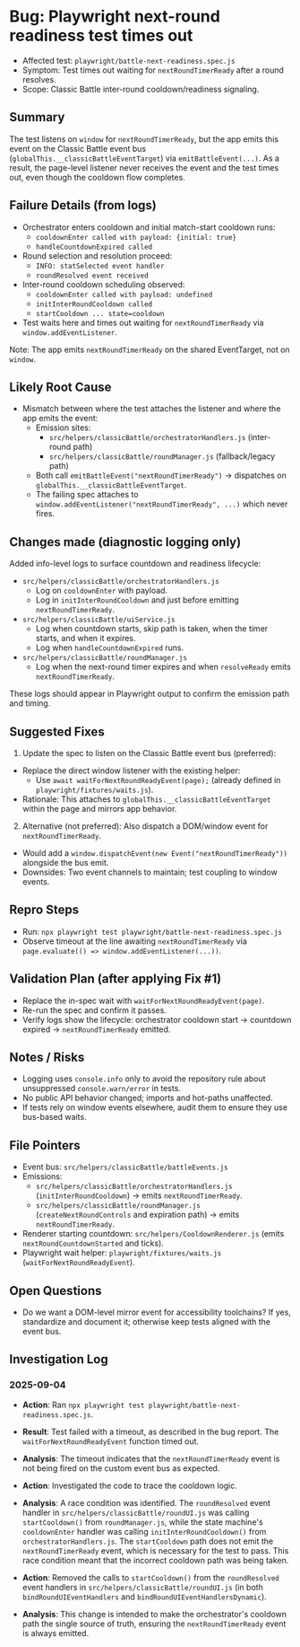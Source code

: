 # Bug: Playwright next-round readiness test times out

- Affected test: `playwright/battle-next-readiness.spec.js`
- Symptom: Test times out waiting for `nextRoundTimerReady` after a round resolves.
- Scope: Classic Battle inter-round cooldown/readiness signaling.

## Summary

The test listens on `window` for `nextRoundTimerReady`, but the app emits this event on the Classic Battle event bus (`globalThis.__classicBattleEventTarget`) via `emitBattleEvent(...)`. As a result, the page-level listener never receives the event and the test times out, even though the cooldown flow completes.

## Failure Details (from logs)

- Orchestrator enters cooldown and initial match-start cooldown runs:
  - `cooldownEnter called with payload: {initial: true}`
  - `handleCountdownExpired called`
- Round selection and resolution proceed:
  - `INFO: statSelected event handler`
  - `roundResolved event received`
- Inter-round cooldown scheduling observed:
  - `cooldownEnter called with payload: undefined`
  - `initInterRoundCooldown called`
  - `startCooldown ... state=cooldown`
- Test waits here and times out waiting for `nextRoundTimerReady` via `window.addEventListener`.

Note: The app emits `nextRoundTimerReady` on the shared EventTarget, not on `window`.

## Likely Root Cause

- Mismatch between where the test attaches the listener and where the app emits the event:
  - Emission sites:
    - `src/helpers/classicBattle/orchestratorHandlers.js` (inter-round path)
    - `src/helpers/classicBattle/roundManager.js` (fallback/legacy path)
  - Both call `emitBattleEvent("nextRoundTimerReady")` → dispatches on `globalThis.__classicBattleEventTarget`.
  - The failing spec attaches to `window.addEventListener("nextRoundTimerReady", ...)` which never fires.

## Changes made (diagnostic logging only)

Added info-level logs to surface countdown and readiness lifecycle:

- `src/helpers/classicBattle/orchestratorHandlers.js`
  - Log on `cooldownEnter` with payload.
  - Log in `initInterRoundCooldown` and just before emitting `nextRoundTimerReady`.
- `src/helpers/classicBattle/uiService.js`
  - Log when countdown starts, skip path is taken, when the timer starts, and when it expires.
  - Log when `handleCountdownExpired` runs.
- `src/helpers/classicBattle/roundManager.js`
  - Log when the next-round timer expires and when `resolveReady` emits `nextRoundTimerReady`.

These logs should appear in Playwright output to confirm the emission path and timing.

## Suggested Fixes

1. Update the spec to listen on the Classic Battle event bus (preferred):

- Replace the direct window listener with the existing helper:
  - Use `await waitForNextRoundReadyEvent(page);` (already defined in `playwright/fixtures/waits.js`).
- Rationale: This attaches to `globalThis.__classicBattleEventTarget` within the page and mirrors app behavior.

2. Alternative (not preferred): Also dispatch a DOM/window event for `nextRoundTimerReady`.

- Would add a `window.dispatchEvent(new Event("nextRoundTimerReady"))` alongside the bus emit.
- Downsides: Two event channels to maintain; test coupling to window events.

## Repro Steps

- Run: `npx playwright test playwright/battle-next-readiness.spec.js`
- Observe timeout at the line awaiting `nextRoundTimerReady` via `page.evaluate(() => window.addEventListener(...))`.

## Validation Plan (after applying Fix #1)

- Replace the in-spec wait with `waitForNextRoundReadyEvent(page)`.
- Re-run the spec and confirm it passes.
- Verify logs show the lifecycle: orchestrator cooldown start → countdown expired → `nextRoundTimerReady` emitted.

## Notes / Risks

- Logging uses `console.info` only to avoid the repository rule about unsuppressed `console.warn/error` in tests.
- No public API behavior changed; imports and hot-paths unaffected.
- If tests rely on window events elsewhere, audit them to ensure they use bus-based waits.

## File Pointers

- Event bus: `src/helpers/classicBattle/battleEvents.js`
- Emissions:
  - `src/helpers/classicBattle/orchestratorHandlers.js` (`initInterRoundCooldown`) → emits `nextRoundTimerReady`.
  - `src/helpers/classicBattle/roundManager.js` (`createNextRoundControls` and expiration path) → emits `nextRoundTimerReady`.
- Renderer starting countdown: `src/helpers/CooldownRenderer.js` (emits `nextRoundCountdownStarted` and ticks).
- Playwright wait helper: `playwright/fixtures/waits.js` (`waitForNextRoundReadyEvent`).

## Open Questions

- Do we want a DOM-level mirror event for accessibility toolchains? If yes, standardize and document it; otherwise keep tests aligned with the event bus.

## Investigation Log

### 2025-09-04

- **Action**: Ran `npx playwright test playwright/battle-next-readiness.spec.js`.
- **Result**: Test failed with a timeout, as described in the bug report. The `waitForNextRoundReadyEvent` function timed out.
- **Analysis**: The timeout indicates that the `nextRoundTimerReady` event is not being fired on the custom event bus as expected.

- **Action**: Investigated the code to trace the cooldown logic.
- **Analysis**: A race condition was identified. The `roundResolved` event handler in `src/helpers/classicBattle/roundUI.js` was calling `startCooldown()` from `roundManager.js`, while the state machine's `cooldownEnter` handler was calling `initInterRoundCooldown()` from `orchestratorHandlers.js`. The `startCooldown` path does not emit the `nextRoundTimerReady` event, which is necessary for the test to pass. This race condition meant that the incorrect cooldown path was being taken.

- **Action**: Removed the calls to `startCooldown()` from the `roundResolved` event handlers in `src/helpers/classicBattle/roundUI.js` (in both `bindRoundUIEventHandlers` and `bindRoundUIEventHandlersDynamic`).
- **Analysis**: This change is intended to make the orchestrator's cooldown path the single source of truth, ensuring the `nextRoundTimerReady` event is always emitted.